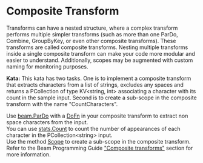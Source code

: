 <!--
  ~ Licensed to the Apache Software Foundation (ASF) under one
  ~ or more contributor license agreements.  See the NOTICE file
  ~ distributed with this work for additional information
  ~ regarding copyright ownership.  The ASF licenses this file
  ~ to you under the Apache License, Version 2.0 (the
  ~ "License"); you may not use this file except in compliance
  ~ with the License.  You may obtain a copy of the License at
  ~
  ~     http://www.apache.org/licenses/LICENSE-2.0
  ~
  ~ Unless required by applicable law or agreed to in writing, software
  ~ distributed under the License is distributed on an "AS IS" BASIS,
  ~ WITHOUT WARRANTIES OR CONDITIONS OF ANY KIND, either express or implied.
  ~ See the License for the specific language governing permissions and
  ~ limitations under the License.
  -->

# Composite Transform

Transforms can have a nested structure, where a complex transform performs multiple simpler 
transforms (such as more than one ParDo, Combine, GroupByKey, or even other composite transforms). 
These transforms are called composite transforms. Nesting multiple transforms inside a single 
composite transform can make your code more modular and easier to understand.  Additionally, 
scopes may be augmented with custom naming for monitoring purposes.

**Kata:** This kata has two tasks.  One is to implement a composite transform that extracts characters 
from a list of strings, excludes any spaces and returns a PCollection of type KV<string, int>
associating a character with its count in the sample input.
Second is to create a sub-scope in the composite transform with the name "CountCharacters".

<div class="hint">
  Use <a href="https://godoc.org/github.com/apache/beam/sdks/go/pkg/beam#ParDo">
  beam.ParDo</a>
  with a <a href="https://godoc.org/github.com/apache/beam/sdks/go/pkg/beam#hdr-DoFns">
  DoFn</a> in your composite transform to extract non space characters from the input.
</div>

<div class="hint">
  You can use <a href="https://godoc.org/github.com/apache/beam/sdks/go/pkg/beam/transforms/stats/#Count">
  stats.Count</a>
  to count the number of appearances of each character in the PCollection&lt;string&gt; input.
</div>

<div class="hint">
  Use the method <a href="https://godoc.org/github.com/apache/beam/sdks/go/pkg/beam#Scope.Scope">
  Scope</a> to create a sub-scope in the composite transform.
</div>

<div class="hint">
  Refer to the Beam Programming Guide
  <a href="https://beam.apache.org/documentation/programming-guide/#composite-transforms">
    "Composite transforms"</a> section for more information.
</div>
